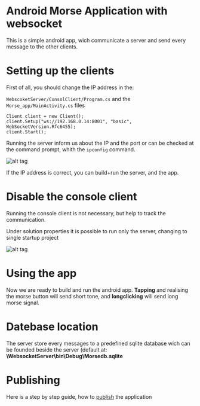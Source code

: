 # Android Morse Application with websocket

This is a simple android app, wich communicate a server and send every message to the other clients.

# Setting up the clients
First of all, you should change the IP address in the:

`WebscoketServer/ConsolClient/Program.cs` and the `Morse_app/MainActivity.cs` files

```
Client client = new Client();
client.Setup("ws://192.168.0.14:8001", "basic", WebSocketVersion.Rfc6455);
client.Start();
```
Running the server inform us about the IP and the port or can be checked at the command prompt, whith the `ipconfig` command.

![alt tag](https://s22.postimg.org/k4dr9ht8x/image.jpg)

If the IP address is correct, you can build+run the server, and the app.

# Disable the console client

Running the console client is not necessary, but help to track the communication.

Under solution properties it is possible to run only the server, changing to single startup project 

![alt tag](https://s17.postimg.org/rvv9c3tq7/image.jpg)

# Using the app

Now we are ready to build and run the android app. **Tapping** and realising the morse button will send short tone, and **longclicking** will send long morse signal.

# Datebase location

The server store every messages to a predefined sqlite database wich can be founded beside the server (default at: **\WebsocketServer\bin\Debug\Morsedb.sqlite**

# Publishing

Here is a step by step guide, how to [publish](https://developer.xamarin.com/guides/android/deployment,_testing,_and_metrics/publishing_an_application/)  the application 
